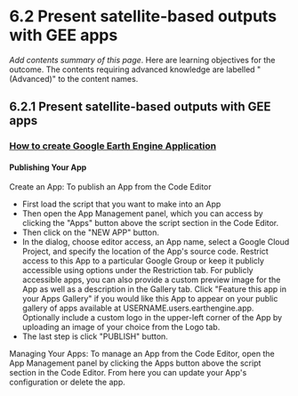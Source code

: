 # 6.2 Present satellite-based outputs with GEE apps

*Add contents summary of this page*. Here are learning objectives for the outcome. The contents requiring advanced knowledge are labelled "(Advanced)" to the content names.

## 6.2.1 Present satellite-based outputs with GEE apps

### [How to create Google Earth Engine Application](https://developers.google.com/earth-engine/guides/apps)

#### Publishing Your App

Create an App: To publish an App from the Code Editor

- First load the script that you want to make into an App
- Then open the App Management panel, which you can access by clicking the "Apps" button above the script section in the Code Editor.
- Then click on the "NEW APP" button. 
- In the dialog, choose editor access, an App name, select a Google Cloud Project, and specify the location of the App's source code. Restrict access to this App to a particular Google Group or keep it publicly accessible using options under the Restriction tab. For publicly accessible apps, you can also provide a custom preview image for the App as well as a description in the Gallery tab. Click "Feature this app in your Apps Gallery" if you would like this App to appear on your public gallery of apps available at USERNAME.users.earthengine.app. Optionally include a custom logo in the upper-left corner of the App by uploading an image of your choice from the Logo tab.
- The last step is click "PUBLISH" button.  


Managing Your Apps:
To manage an App from the Code Editor, open the App Management panel by clicking the Apps button above the script section in the Code Editor. From here you can update your App's configuration or delete the app.


```python

```
